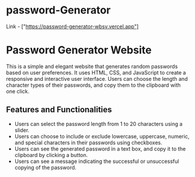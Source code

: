 # password-Generator

Link - ["https://password-generator-wbsv.vercel.app"]

# Password Generator Website
This is a simple and elegant website that generates random passwords based on user preferences. It uses HTML, CSS, and JavaScript to create a responsive and interactive user interface. Users can choose the length and character types of their passwords, and copy them to the clipboard with one click.

 ## Features and Functionalities
- Users can select the password length from 1 to 20 characters using a slider.
- Users can choose to include or exclude lowercase, uppercase, numeric, and special characters in their passwords using checkboxes.
- Users can see the generated password in a text box, and copy it to the clipboard by clicking a button.
- Users can see a message indicating the successful or unsuccessful copying of the password.


